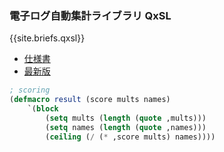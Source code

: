 ### 電子ログ自動集計ライブラリ QxSL

{{site.briefs.qxsl}}

- [仕様書](https://nextzlog.github.io/qxsl/docs)
- [最新版](https://github.com/nextzlog/qxsl)

```lisp
; scoring
(defmacro result (score mults names)
	`(block
		(setq mults (length (quote ,mults)))
		(setq names (length (quote ,names)))
		(ceiling (/ (* ,score mults) names))))
```
